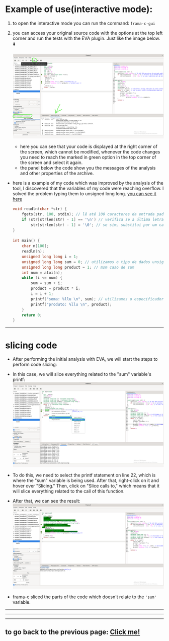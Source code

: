# Example of use(interactive mode):

1.  to open the interactive mode you can run the command: `frama-c-gui`

2.  you can access your original source code with the options at the top left corner and run the tests with the EVA plugin. Just like the image below. ⬇️ <br><br>
    ![example](../imgs/frama-cExample1.png)
    -   here you can see that your code is displayed at the right corner of the screen, which cannot be modified, whenever the code changes you need to reach the marked in green option in the top corner of the screen and select it again.
    -   the panel below the code show you the messages of the analysis and other properties of the archive.

-   here is a example of my code which was improved by the analysis of the tool, I discovered that the variables of my code were reaching overflow. I solved the problem typing them to unsigned long long. [you can see it here](../../tests/simple_tests/test1.c)

    ```c
    void readln(char *str) {
        fgets(str, 100, stdin); // lê até 100 caracteres da entrada padrão (teclado) e armazena em 'str'
        if (str[strlen(str) - 1] == '\n') // verifica se a última letra é um caractere de nova linha
            str[strlen(str) - 1] = '\0'; // se sim, substitui por um caractere nulo
    }

    int main() {
        char n[100];
        readln(n);
        unsigned long long i = 1;
        unsigned long long sum = 0; // utilizamos o tipo de dados unsigned long long para evitar overflow em sum
        unsigned long long product = 1; // msm caso de sum
        int num = atoi(n);
        while (i <= num) {
            sum = sum + i;
            product = product * i;
            i = i + 1;
            printf("soma: %llu \n", sum); // utilizamos o especificador de formato %llu para imprimir valores unsigned long long
            printf("produto: %llu \n", product);
        }
        return 0;
    }
    ```

---

# slicing code

-   After performing the initial analysis with EVA, we will start the steps to perform code slicing:

-   In this case, we will slice everything related to the "sum" variable's printf:
    ![Initial code](../../extras/imgs/slicingcodigoGUI1.png)

-   To do this, we need to select the printf statement on line 22, which is where the "sum" variable is being used. After that, right-click on it and hover over "Slicing." Then, click on "Slice calls to," which means that it will slice everything related to the call of this function.

-   After that, we can see the result:
    ![Sliced code](../../extras/imgs/slicingcodigoGUI2.png)

-   frama-c sliced the parts of the code which doesn't relate to the `'sum'` variable.

---

---

---

## to go back to the previous page: [Click me!](./FramacTool.md)
